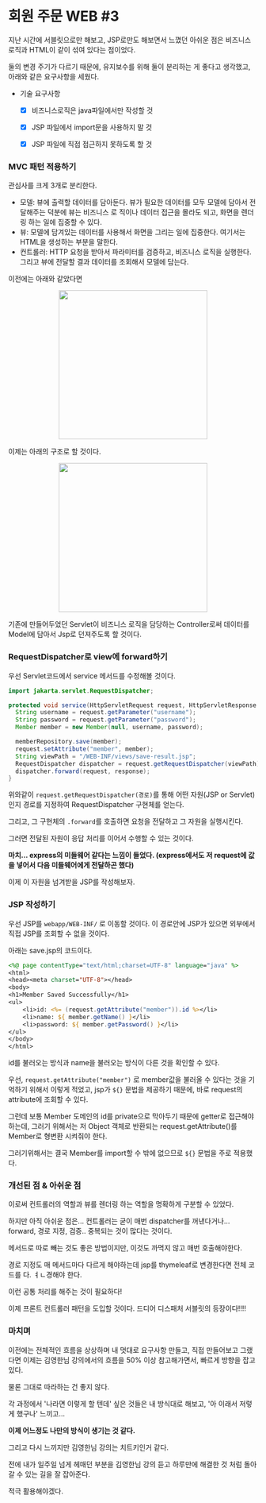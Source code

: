 # 회원 주문 WEB #3

지난 시간에 서블릿으로만 해보고, JSP로만도 해보면서 느꼈던 아쉬운 점은 비즈니스 로직과 HTML이 같이 섞여 있다는 점이었다.

둘의 변경 주기가 다르기 때문에, 유지보수를 위해 둘이 분리하는 게 좋다고 생각했고, 아래와 같은 요구사항을 세웠다.



- 기술 요구사항
  - [x] 비즈니스로직은 java파일에서만 작성할 것
  - [x] JSP 파일에서 import문을 사용하지 말 것
  - [x] JSP 파일에 직접 접근하지 못하도록 할 것



### MVC 패턴 적용하기

관심사를 크게 3개로 분리한다.

- 모델: 뷰에 출력할 데이터를 담아둔다. 뷰가 필요한 데이터를 모두 모델에 담아서 전달해주는 덕분에 뷰는 비즈니스 로 직이나 데이터 접근을 몰라도 되고, 화면을 렌더링 하는 일에 집중할 수 있다.
- 뷰: 모델에 담겨있는 데이터를 사용해서 화면을 그리는 일에 집중한다. 여기서는 HTML을 생성하는 부분을 말한다.
- 컨트롤러: HTTP 요청을 받아서 파라미터를 검증하고, 비즈니스 로직을 실행한다. 그리고 뷰에 전달할 결과 데이터를 조회해서 모델에 담는다.



이전에는 아래와 같았다면

<div align="center"><img width="300" src="https://github.com/user-attachments/assets/48f6ace8-ec35-4510-88f9-9152df0bf0bf"></div>

이제는 아래의 구조로 할 것이다.

<div align="center"><img width="300" src="https://github.com/user-attachments/assets/00f249bd-6abf-4568-8d8b-93ed748fb156"></div>

기존에 만들어두었던 Servlet이 비즈니스 로직을 담당하는 Controller로써 데이터를 Model에 담아서 Jsp로 던져주도록 할 것이다.



### RequestDispatcher로 view에 forward하기

우선 Servlet코드에서 service 메서드를 수정해볼 것이다.

```java
import jakarta.servlet.RequestDispatcher;

protected void service(HttpServletRequest request, HttpServletResponse response) throws ServletException, IOException {
  String username = request.getParameter("username");
  String password = request.getParameter("password");
  Member member = new Member(null, username, password);

  memberRepository.save(member);
  request.setAttribute("member", member);
  String viewPath = "/WEB-INF/views/save-result.jsp";
  RequestDispatcher dispatcher = request.getRequestDispatcher(viewPath);
  dispatcher.forward(request, response);
}
```

위와같이 `request.getRequestDispatcher(경로)`를 통해 어떤 자원(JSP or Servlet)인지 경로를 지정하여 RequestDispatcher 구현체를 얻는다.

그리고, 그 구현체의 `.forward`를 호출하면 요청을 전달하고 그 자원을 실행시킨다.

그러면 전달된 자원이 응답 처리를 이어서 수행할 수 있는 것이다.

**마치... express의 미들웨어 같다는 느낌이 들었다. (express에서도 저 request에 값을 넣어서 다음 미들웨어에게 전달하곤 했다)**

이제 이 자원을 넘겨받을 JSP를 작성해보자.



### JSP 작성하기

우선 JSP를 `webapp/WEB-INF/` 로 이동할 것이다. 이 경로안에 JSP가 있으면 외부에서 직접 JSP를 조회할 수 없을 것이다.

아래는 save.jsp의 코드이다.

```jsp
<%@ page contentType="text/html;charset=UTF-8" language="java" %>
<html>
<head><meta charset="UTF-8"></head>
<body>
<h1>Member Saved Successfully</h1>
<ul>
    <li>id: <%= (request.getAttribute("member")).id %></li>
    <li>name: ${ member.getName() }</li>
    <li>password: ${ member.getPassword() }</li>
</ul>
</body>
</html>
```

id를 불러오는 방식과 name을 불러오는 방식이 다른 것을 확인할 수 있다.

우선, `request.getAttribute("member")` 로 member값을 불러올 수 있다는 것을 기억하기 위해서 이렇게 적었고, jsp가 `${}` 문법을 제공하기 때문에, 바로 request의 attribute에 조회할 수 있다.

그런데 보통 Member 도메인의 id를 private으로 막아두기 때문에 getter로 접근해야하는데, 그러기 위해서는 저 Object 객체로 반환되는 request.getAttribute()를 Member로 형변환 시켜줘야 한다.

그러기위해서는 결국 Member를 import할 수 밖에 없으므로 `${}` 문법을 주로 적용했다.



### 개선된 점 & 아쉬운 점

이로써 컨트롤러의 역할과 뷰를 렌더링 하는 역할을 명확하게 구분할 수 있었다.

하지만 아직 아쉬운 점은... 컨트롤러는 굳이 매번 dispatcher를 꺼낸다거나... forward, 경로 지정, 검증.. 중복되는 것이 많다는 것이다.

메서드로 따로 빼는 것도 좋은 방법이지만, 이것도 까먹지 않고 매번 호출해야한다.

경로 지정도 매 메서드마다 다르게 해야하는데 jsp를 thymeleaf로 변경한다면 전체 코드를 다. ㅕㄴ경해야 한다.

이런 공통 처리를 해주는 것이 필요하다!

이제 프론트 컨트롤러 패턴을 도입할 것이다. 드디어 디스패처 서블릿의 등장이다!!!!



### 마치며

이전에는 전체적인 흐름을 상상하며 내 멋대로 요구사항 만들고, 직접 만들어보고 그랬다면 이제는 김영한님 강의에서의 흐름을 50% 이상 참고해가면서, 빠르게 방향을 잡고 있다.

물론 그대로 따라하는 건 좋지 않다.

각 과정에서 '나라면 이렇게 할 텐데' 싶은 것들은 내 방식대로 해보고, '아 이래서 저렇게 했구나' 느끼고...

**이제 어느정도 나만의 방식이 생기는 것 같다.**

그리고 다시 느끼지만 김영한님 강의는 치트키인거 같다.

전에 내가 일주일 넘게 헤매던 부분을 김영한님 강의 듣고 하루만에 해결한 것 처럼 돌아갈 수 있는 길을 잘 잡아준다.

적극 활용해야겠다.

